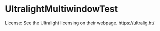 # UltralightMultiwindowTest
License: See the Ultralight licensing on their webpage. https://ultralig.ht/
